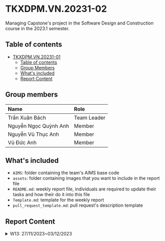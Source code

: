 # TKXDPM.VN.20231-02
Managing Capstone's project in the Software Design and Construction course in the 2023.1 semester.

## Table of contents

- [TKXDPM.VN.20231-01](#tkxdpmvn20231-01)
  - [Table of contents](#table-of-contents)
  - [Group Members](#group-members)
  - [What's included](#whats-included)
  - [Report Content](#report-content)

## Group members


| Name                   | Role        |
| :-------------         | :---------- |
| Trần Xuân Bách         | Team Leader |
| Nguyễn Ngọc Quỳnh Anh  | Member      |
| Nguyễn Vũ Thục Anh     | Member      |
| Vũ Đức Anh             | Member      |


## What's included


- `AIMS`: folder containing the team's AIMS base code
- `assets`: folder containing images that you want to include in the report file
- `README.md`: weekly report file, individuals are required to update their tasks and how their do it into this file
- `Template.md`: template for the weekly report
- `pull_request_template.md`: pull request's description template

## Report Content


<details>
  <summary>W13: 27/11/2023~03/12/2023</summary>
<br>
<details>
<summary>Team Member 1</summary>
<br>

- Assigned tasks: Discover Coupling Type at base code:
  - src/controller/PaymentController
  - src/views/screen/Payment
  - src/subsystem/paypal

- Implementation details:
  - Pull Request(s): https://github.com/quynhanh13/TKXDPM.KHMT.20231-02/pull/2
  - Specific implementation details:
    - Add comments when detecting coupling

</details>

<details>
<summary>Nguyễn Ngọc Quỳnh Anh</summary>
<br>

- Assigned tasks: Discover Coupling Type at base code:
  - src/controller/PlaceOrderController
  - src/views/screen/Shipping
  - src/views/screen/Invoice

- Implementation details:
  - Pull Request: https://github.com/quynhanh13/TKXDPM.KHMT.20231-02/pull/1
  - Specific implementation details:
    - Add comments when detecting coupling

</details>
<details>
<summary>Nguyễn Vũ Thục Anh</summary>
<br>

- Assigned tasks: Discover Coupling Type at base code:
  - src/controller/HomeController
  - src/controller/BaseController
  - src/views/screen/home

- Implementation details:
  - Pull Request(s): #https://github.com/quynhanh13/TKXDPM.KHMT.20231-02/pull/3
  - Specific implementation details:
    - Add comments when detecting coupling

</details>

<details>
<summary>Team Member 2</summary>
<br>

- Assigned tasks:
  - Task 1
  - Task 2
  - ...

- Implementation details:
  - Pull Request(s): [Attach links to your pull requests here. You can attach multiple pull requests]()
  - Specific implementation details:
    - Describe specific in detail what you did last week
    - You can attach images if you want

</details>



</details>
